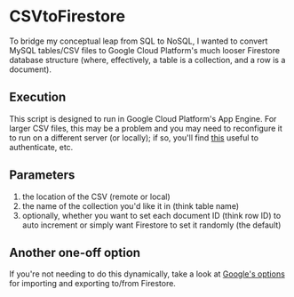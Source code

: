 # CSVtoFirestore

To bridge my conceptual leap from SQL to NoSQL, I wanted to convert MySQL tables/CSV files to Google Cloud Platform's much looser Firestore database structure (where, effectively, a table is a collection, and a row is a document).

## Execution
This script is designed to run in Google Cloud Platform's App Engine. For larger CSV files, this may be a problem and you may need to reconfigure it to run on a different server (or locally); if so, you'll find [this](https://cloud.google.com/firestore/docs/quickstart-servers#php) useful to authenticate, etc.

## Parameters
1. the location of the CSV (remote or local)
2. the name of the collection you'd like it in (think table name)
3. optionally, whether you want to set each document ID (think row ID) to auto increment or simply want Firestore to set it randomly (the default)

## Another one-off option
If you're not needing to do this dynamically, take a look at [Google's options](https://firebase.google.com/docs/firestore/manage-data/export-import) for importing and exporting to/from Firestore.
